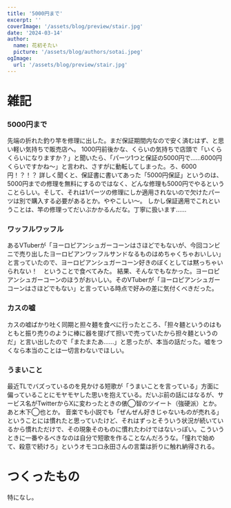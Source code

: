 ```yaml
---
title: '5000円まで'
excerpt: ''
coverImage: '/assets/blog/preview/stair.jpg'
date: '2024-03-14'
author:
  name: 花初そたい
  picture: '/assets/blog/authors/sotai.jpeg'
ogImage:
  url: '/assets/blog/preview/stair.jpg'
---
```

# 雑記
### 5000円まで
先端の折れた釣り竿を修理に出した。まだ保証期間内なので安く済むはず、と思い軽い気持ちで販売店へ。
1000円前後かな、くらいの気持ちで店頭で「いくらくらいになりますか？」と聞いたら、「パーツ1つと保証の5000円で……6000円くらいですかね～」と言われ、さすがに動転してしまった。ろ、6000円！？！？
詳しく聞くと、保証書に書いてあった「5000円保証」というのは、5000円までの修理を無料にするのではなく、どんな修理も5000円でやるということらしい。そして、それは1パーツの修理にしか適用されないので欠けたパーツは別で購入する必要があるとか。ややこしい～。
しかし保証適用でこれということは、竿の修理ってだいぶかかるんだな。丁寧に扱います……

### ワッフルワッフル
あるVTuberが「ヨーロピアンシュガーコーンはさほどでもないが、今回コンビニで売り出したヨーロピアンワッフルサンドなるものはめちゃくちゃおいしい」と言っていたので、ヨーロピアンシュガーコーン好きのぼくとしては黙っちゃいられない！　ということで食べてみた。
結果、そんなでもなかった。ヨーロピアンシュガーコーンのほうがおいしい。そのVTuberが「ヨーロピアンシュガーコーンはさほどでもない」と言っている時点で好みの差に気付くべきだった。

### カスの嘘
カスの嘘ばかり吐く同期と担々麺を食べに行ったところ、「担々麺というのはもともと振り売りのように棒に器を提げて担いで売っていたから担々麺というのだ」と言い出したので「またまたあ……」と思ったが、本当の話だった。嘘をつくなら本当のことは一切言わないでほしい。

### うまいこと
最近TLでバズっているのを見かける短歌が「うまいことを言っている」方面に偏っていることにモヤモヤした思いを抱えている。だいぶ前の話にはなるが、サービス名がTwitterからXに変わったときの俵◯智のツイート（強硬派）とか。あと木下◯也とか。
音楽でも小説でも「ぜんぜん好きじゃないものが売れる」ということには慣れたと思っていたけど、それはずっとそういう状況が続いているから慣れただけで、その現象そのものに慣れたわけではないっぽい。こういうときに一番やるべきなのは自分で短歌を作ることなんだろうな。「憧れで始めて、殺意で続けろ」というオモコロ永田さんの言葉は折りに触れ納得される。

# つくったもの
特になし。
